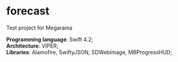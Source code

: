 # forecast
Test project for Megarama

__Programming language__: Swift 4.2; <br />
__Architecture__: VIPER; <br />
__Libraries__: Alamofire, SwiftyJSON, SDWebImage, MBProgressHUD;
